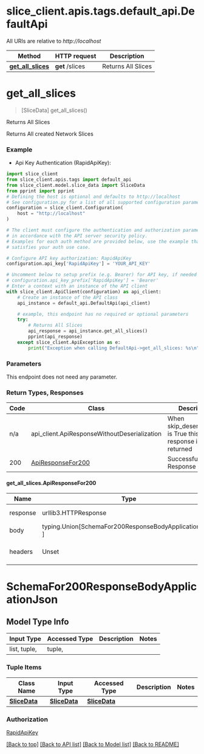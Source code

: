 <a name="__pageTop"></a>
# slice_client.apis.tags.default_api.DefaultApi

All URIs are relative to *http://localhost*

Method | HTTP request | Description
------------- | ------------- | -------------
[**get_all_slices**](#get_all_slices) | **get** /slices | Returns All Slices

# **get_all_slices**
<a name="get_all_slices"></a>
> [SliceData] get_all_slices()

Returns All Slices

Returns All created Network Slices

### Example

* Api Key Authentication (RapidApiKey):
```python
import slice_client
from slice_client.apis.tags import default_api
from slice_client.model.slice_data import SliceData
from pprint import pprint
# Defining the host is optional and defaults to http://localhost
# See configuration.py for a list of all supported configuration parameters.
configuration = slice_client.Configuration(
    host = "http://localhost"
)

# The client must configure the authentication and authorization parameters
# in accordance with the API server security policy.
# Examples for each auth method are provided below, use the example that
# satisfies your auth use case.

# Configure API key authorization: RapidApiKey
configuration.api_key['RapidApiKey'] = 'YOUR_API_KEY'

# Uncomment below to setup prefix (e.g. Bearer) for API key, if needed
# configuration.api_key_prefix['RapidApiKey'] = 'Bearer'
# Enter a context with an instance of the API client
with slice_client.ApiClient(configuration) as api_client:
    # Create an instance of the API class
    api_instance = default_api.DefaultApi(api_client)

    # example, this endpoint has no required or optional parameters
    try:
        # Returns All Slices
        api_response = api_instance.get_all_slices()
        pprint(api_response)
    except slice_client.ApiException as e:
        print("Exception when calling DefaultApi->get_all_slices: %s\n" % e)
```
### Parameters
This endpoint does not need any parameter.

### Return Types, Responses

Code | Class | Description
------------- | ------------- | -------------
n/a | api_client.ApiResponseWithoutDeserialization | When skip_deserialization is True this response is returned
200 | [ApiResponseFor200](#get_all_slices.ApiResponseFor200) | Successful Response

#### get_all_slices.ApiResponseFor200
Name | Type | Description  | Notes
------------- | ------------- | ------------- | -------------
response | urllib3.HTTPResponse | Raw response |
body | typing.Union[SchemaFor200ResponseBodyApplicationJson, ] |  |
headers | Unset | headers were not defined |

# SchemaFor200ResponseBodyApplicationJson

## Model Type Info
Input Type | Accessed Type | Description | Notes
------------ | ------------- | ------------- | -------------
list, tuple,  | tuple,  |  | 

### Tuple Items
Class Name | Input Type | Accessed Type | Description | Notes
------------- | ------------- | ------------- | ------------- | -------------
[**SliceData**]({{complexTypePrefix}}SliceData.md) | [**SliceData**]({{complexTypePrefix}}SliceData.md) | [**SliceData**]({{complexTypePrefix}}SliceData.md) |  | 

### Authorization

[RapidApiKey](../../../README.md#RapidApiKey)

[[Back to top]](#__pageTop) [[Back to API list]](../../../README.md#documentation-for-api-endpoints) [[Back to Model list]](../../../README.md#documentation-for-models) [[Back to README]](../../../README.md)

